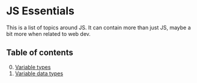 # JS Essentials

This is a list of topics around JS. It can contain more than just JS, maybe a bit more when related to web dev.

## Table of contents

0. [Variable types](types/VARIABLE_TYPES.md)
1. [Variable data types](types/VARIABLE_DATA_TYPES.md)
